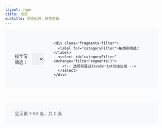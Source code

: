 ```yaml
---
layout: page
title: 拾言
subtitle: 灵感如风，随性而致
---
```


<!-- 顶部筛选控制 -->
<div class="fragments-top-filters">
  <div class="fragments-filters">
    <div class="fragments-filter">
      <label for="yearFilter">按年份筛选：</label>
      <select id="yearFilter" onchange="filterFragments()">
        <!-- 选项将通过JavaScript动态生成 -->
      </select>
    </div>

    <div class="fragments-filter">
      <label for="categoryFilter">按类别筛选：</label>
      <select id="categoryFilter" onchange="filterFragments()">
        <!-- 选项将通过JavaScript动态生成 -->
      </select>
    </div>
  </div>
</div>

<div class="fragments-container" id="fragmentsContainer">
  <!-- 拾言内容将通过JavaScript动态加载 -->
</div>

<!-- 底部分页控制 -->
<div class="fragments-bottom-controls">
  <div class="fragments-pagination-info">
    <span id="fragmentsInfo">显示第 <span id="currentStart">1</span>-<span id="currentEnd">50</span> 条，共 <span id="totalFragments">0</span> 条</span>
  </div>

  <div class="fragments-pagination" id="fragmentsPagination">
  </div>
</div>

<!-- 图片预览模态框 -->
<div id="imageModal" class="modal" onclick="closeModal()">
  <span class="close">&times;</span>
  <img class="modal-content" id="modalImage">
</div>

<style>
.fragments-container {
  max-width: 800px;
  margin: 0 auto;
}

.fragment-item {
  margin-bottom: 2rem;
  padding: 1.5rem;
  border-left: 3px solid var(--fragment-border, #008AFF);
  background: var(--fragment-bg, #f8f9fa);
  border-radius: 0 8px 8px 0;
}

.fragment-time {
  color: var(--fragment-time-color, #666);
  font-size: 0.9rem;
  margin-bottom: 0.5rem;
  font-family: 'Courier New', monospace;
}

.fragment-category {
  color: var(--fragment-category-color, #008AFF);
  font-size: 0.8rem;
  font-weight: 500;
  margin-left: 1rem;
  padding: 0.2rem 0.6rem;
  background: var(--fragment-category-bg, rgba(0, 138, 255, 0.1));
  border-radius: 12px;
  font-family: -apple-system, BlinkMacSystemFont, 'Segui UI', sans-serif;
}

.fragment-content {
  line-height: 1.6;
  text-align: left !important;
}

.fragment-content p {
  margin-bottom: 0.5rem;
}

.fragment-content a {
  color: var(--link-color, #008AFF);
  text-decoration: none;
  border-bottom: 1px solid transparent;
  transition: border-bottom-color 0.2s ease;
}

.fragment-content a:hover {
  border-bottom-color: var(--link-color, #008AFF);
}

.fragment-images {
  margin-top: 1rem;
  display: flex !important;
  flex-wrap: wrap;
  gap: 0.5rem;
  justify-content: flex-start !important;
}

/* 单张图片：保持原始横纵比 */
.fragment-images.single-image .fragment-img {
  max-width: 200px;
  max-height: 200px;
  width: auto;
  height: auto;
  object-fit: contain;
  border-radius: 8px;
  cursor: pointer;
  transition: transform 0.2s ease;
  margin: 0 !important;
}

/* 多张图片：1:1 正方形缩略图 */
.fragment-images.multiple-images .fragment-img {
  width: 150px;
  height: 150px;
  object-fit: cover;
  border-radius: 8px;
  cursor: pointer;
  transition: transform 0.2s ease;
  margin: 0 !important;
}

.fragment-img:hover {
  transform: scale(1.05);
}

/* 模态框样式 */
.modal {
  display: none;
  position: fixed;
  z-index: 1000;
  left: 0;
  top: 0;
  width: 100%;
  height: 100%;
  background-color: rgba(0,0,0,0.9);
}

.modal-content {
  margin: auto;
  display: block;
  position: absolute;
  top: 50%;
  left: 50%;
  transform: translate(-50%, -50%);
  max-width: calc(100vw - 40px);
  max-height: calc(100vh - 40px);
  width: auto;
  height: auto;
  object-fit: contain;
}

.close {
  position: absolute;
  top: 15px;
  right: 35px;
  color: #f1f1f1;
  font-size: 40px;
  font-weight: bold;
  cursor: pointer;
}

.close:hover {
  color: #bbb;
}

/* 顶部筛选控制样式 */
.fragments-top-filters {
  margin-bottom: 2rem;
  padding: 1.5rem 2rem;
  background: var(--fragment-bg, #f8f9fa);
  border-radius: 8px;
}

.fragments-filters {
  display: flex;
  align-items: center;
  gap: 2rem;
  justify-content: center;
}

/* 底部分页控制样式 */
.fragments-bottom-controls {
  margin-top: 3rem;
  padding: 1.5rem 2rem;
  background: var(--fragment-bg, #f8f9fa);
  border-radius: 8px;
  display: flex;
  justify-content: space-between;
  align-items: center;
  flex-wrap: wrap;
  gap: 1rem;
}

.fragments-filter {
  display: flex;
  align-items: center;
  gap: 0.5rem;
}

.fragments-filter select {
  padding: 0.5rem;
  border: 1px solid #ddd;
  border-radius: 4px;
  font-size: 0.9rem;
}

.fragments-pagination-info {
  color: #666;
  font-size: 0.9rem;
}

.fragments-pagination {
  flex-grow: 1;
  text-align: center;
}

.fragments-pagination .pagination {
  justify-content: center;
  margin-bottom: 0;
}

.fragments-pagination .page-item.active .page-link {
  background-color: var(--link-color, #008AFF);
  border-color: var(--link-color, #008AFF);
}

@media (max-width: 768px) {
  .fragment-item {
    margin: 0 -1rem 2rem -1rem;
    border-radius: 0;
  }

  .fragment-images.single-image .fragment-img {
    max-width: 150px;
    max-height: 150px;
  }

  .fragment-images.multiple-images .fragment-img {
    width: 120px;
    height: 120px;
  }

  .fragment-category {
    font-size: 0.7rem;
    margin-left: 0.5rem;
    padding: 0.1rem 0.4rem;
  }

  .fragments-top-filters {
    padding: 1.5rem 1rem;
  }

  .fragments-bottom-controls {
    padding: 1.5rem 1rem;
    flex-direction: column;
    text-align: center;
    gap: 1.5rem;
  }

  .fragments-filters {
    flex-direction: column;
    gap: 1rem;
  }

  .fragments-filter {
    justify-content: center;
  }

  .fragments-pagination {
    flex-grow: 0;
  }

  .fragments-pagination .pagination {
    flex-wrap: wrap;
    font-size: 0.8rem;
  }
}
</style>

<!-- 引入 marked.js 用于 Markdown 解析 -->
<script src="https://cdn.jsdelivr.net/npm/marked/marked.min.js"></script>

<!-- 隐藏的数据容器 -->
<script type="application/json" id="fragmentsData">
{
  "fragments": [
    {% assign all_fragments = '' | split: ',' %}
    {% for fragment_file in site.fragments %}
      {% for fragment in fragment_file.fragments %}
        {% assign all_fragments = all_fragments | push: fragment %}
      {% endfor %}
    {% endfor %}
    {% assign sorted_fragments = all_fragments | sort: 'datetime' | reverse %}
    {% for fragment in sorted_fragments %}
      {% assign current_year = fragment.datetime | date: '%Y' %}
    {
      "datetime": "{{ fragment.datetime }}",
      "content": {{ fragment.content | jsonify }},
      "year": {{ current_year }},
      "category": "{{ fragment.category | default: '默认' }}",
      {% if fragment.image %}
      "image": "{{ fragment.image }}",
      {% endif %}
      {% if fragment.images %}
      "images": {{ fragment.images | jsonify }},
      {% endif %}
      "formatted_time": "{{ fragment.datetime | date: '%Y-%m-%d %H:%M' }}"
    }{% unless forloop.last %},{% endunless %}
    {% endfor %}
  ]
}
</script>

<script>
// 全局变量
let allFragments = [];
let filteredFragments = [];
let currentYearFilter = '';
let currentCategoryFilter = 'all';
let currentPage = 1;
const itemsPerPage = 50;

// 初始化
document.addEventListener('DOMContentLoaded', function() {
  // 配置 marked.js
  if (typeof marked !== 'undefined') {
    // 自定义渲染器，为链接添加 target="_blank"
    const renderer = new marked.Renderer();
    const originalLinkRenderer = renderer.link;
    
    renderer.link = function(href, title, text) {
      const html = originalLinkRenderer.call(this, href, title, text);
      return html.replace(/^<a /, '<a target="_blank" rel="noopener noreferrer" ');
    };
    
    marked.setOptions({
      breaks: true,        // 支持GitHub风格的换行
      gfm: true,          // 启用GitHub风格的Markdown
      headerIds: false,   // 禁用标题ID生成
      mangle: false,      // 禁用邮箱地址混淆
      renderer: renderer  // 使用自定义渲染器
    });
  }
  
  loadFragments();
  setupYearFilter();
  setupCategoryFilter();
  filterFragments(); // 使用filterFragments来应用默认筛选
});

// 加载碎碎念数据
function loadFragments() {
  try {
    const dataScript = document.getElementById('fragmentsData');
    if (!dataScript) {
      console.error('无法找到fragmentsData元素');
      return;
    }

    const data = JSON.parse(dataScript.textContent.trim());
    allFragments = data.fragments || [];
    filteredFragments = [...allFragments];

    console.log('成功加载', allFragments.length, '条拾言');
  } catch (error) {
    console.error('加载拾言数据失败:', error);
    allFragments = [];
    filteredFragments = [];
  }
}

// 设置年份筛选器
function setupYearFilter() {
  const yearFilter = document.getElementById('yearFilter');
  if (!yearFilter || allFragments.length === 0) {
    console.warn('无法设置年份筛选器');
    return;
  }

  const years = [...new Set(allFragments.map(f => f.year))].sort((a, b) => b - a);

  // 清空现有选项（保留默认的"全部年份"选项）
  yearFilter.innerHTML = '';

  // 添加年份选项
  years.forEach(year => {
    const option = document.createElement('option');
    option.value = year;
    option.textContent = year + '年';
    yearFilter.appendChild(option);
  });

  // 添加"全部年份"选项到底部
  const allOption = document.createElement('option');
  allOption.value = 'all';
  allOption.textContent = '全部年份';
  yearFilter.appendChild(allOption);

  // 默认选择最新年份
  if (years.length > 0) {
    const latestYear = years[0];
    yearFilter.value = latestYear;
    currentYearFilter = latestYear.toString();
  }

  console.log('年份筛选器设置完成，共', years.length, '个年份，默认选择', years[0]);
}

// 设置类别筛选器
function setupCategoryFilter() {
  const categoryFilter = document.getElementById('categoryFilter');
  if (!categoryFilter || allFragments.length === 0) {
    console.warn('无法设置类别筛选器');
    return;
  }

  const categories = [...new Set(allFragments.map(f => f.category))].sort();

  // 清空现有选项
  categoryFilter.innerHTML = '';

  // 添加"所有类别"选项在顶部
  const allOption = document.createElement('option');
  allOption.value = 'all';
  allOption.textContent = '所有类别';
  categoryFilter.appendChild(allOption);

  // 添加类别选项
  categories.forEach(category => {
    const option = document.createElement('option');
    option.value = category;
    option.textContent = category;
    categoryFilter.appendChild(option);
  });

  console.log('类别筛选器设置完成，共', categories.length, '个类别');
}

// 组合筛选
function filterFragments() {
  const yearFilter = document.getElementById('yearFilter');
  const categoryFilter = document.getElementById('categoryFilter');

  currentYearFilter = yearFilter.value;
  currentCategoryFilter = categoryFilter.value;

  filteredFragments = allFragments.filter(fragment => {
    let matchYear = currentYearFilter === 'all' || fragment.year == currentYearFilter;
    let matchCategory = currentCategoryFilter === 'all' || fragment.category === currentCategoryFilter;
    return matchYear && matchCategory;
  });

  currentPage = 1;
  displayFragments();

  console.log('筛选结果：', filteredFragments.length, '条拾言');
}

// 显示碎碎念
function displayFragments() {
  const container = document.getElementById('fragmentsContainer');
  if (!container) {
    console.error('无法找到fragmentsContainer元素');
    return;
  }

  const totalItems = filteredFragments.length;
  const startIndex = (currentPage - 1) * itemsPerPage;
  const endIndex = Math.min(startIndex + itemsPerPage, totalItems);
  const pageFragments = filteredFragments.slice(startIndex, endIndex);

  console.log('显示拾言:', pageFragments.length, '条 (第', startIndex + 1, '-', endIndex, '条，共', totalItems, '条)');

  // 清空容器
  container.innerHTML = '';

  if (pageFragments.length === 0) {
    container.innerHTML = '<div class="alert alert-info">暂无拾言内容</div>';
    return;
  }

  // 渲染碎碎念
  pageFragments.forEach(fragment => {
    const fragmentDiv = document.createElement('div');
    fragmentDiv.className = 'fragment-item';

    let imagesHtml = '';
    if (fragment.image) {
      imagesHtml = `<div class="fragment-images single-image">
        <img src="${fragment.image}" alt="拾言图片" class="fragment-img" onclick="openModal('${fragment.image}')">
      </div>`;
    } else if (fragment.images) {
      const imageClass = fragment.images.length === 1 ? 'single-image' : 'multiple-images';
      const imageElements = fragment.images.map(img =>
        `<img src="${img}" alt="拾言图片" class="fragment-img" onclick="openModal('${img}')">`
      ).join('');
      imagesHtml = `<div class="fragment-images ${imageClass}">${imageElements}</div>`;
    }

    // 处理多行内容，使用 Markdown 解析
    let formattedContent = '';
    if (typeof marked !== 'undefined') {
      // 使用 marked.js 解析 Markdown
      const htmlContent = marked.parse(fragment.content);
      // 将解析后的内容按段落分割并包装
      formattedContent = htmlContent;
    } else {
      // 降级处理：如果 marked.js 未加载，使用原来的方法
      formattedContent = fragment.content
        .split('\n\n')  // 按双换行符分割段落
        .map(paragraph => paragraph.trim())
        .filter(paragraph => paragraph.length > 0)
        .map(paragraph => `<p>${paragraph.replace(/\n/g, '<br>')}</p>`)
        .join('');
    }

    fragmentDiv.innerHTML = `
      <div class="fragment-time">${fragment.formatted_time} <span class="fragment-category">${fragment.category}</span></div>
      <div class="fragment-content">
        ${formattedContent}
        ${imagesHtml}
      </div>
    `;

    container.appendChild(fragmentDiv);
  });

  // 更新信息和分页
  updatePaginationInfo(startIndex + 1, endIndex, totalItems);
  renderPagination(totalItems);
}

// 更新分页信息
function updatePaginationInfo(start, end, total) {
  document.getElementById('currentStart').textContent = start;
  document.getElementById('currentEnd').textContent = end;
  document.getElementById('totalFragments').textContent = total;
}

// 渲染分页控件
function renderPagination(totalItems) {
  const pagination = document.getElementById('fragmentsPagination');
  const totalPages = Math.ceil(totalItems / itemsPerPage);

  if (totalPages <= 1) {
    pagination.innerHTML = '';
    return;
  }

  let paginationHtml = '<ul class="pagination main-pager">';

  // 上一页
  if (currentPage > 1) {
    paginationHtml += `<li class="page-item previous">
      <a class="page-link" href="#" onclick="goToPage(${currentPage - 1})">&larr; 上一页</a>
    </li>`;
  }

  // 页码
  const startPage = Math.max(1, currentPage - 2);
  const endPage = Math.min(totalPages, currentPage + 2);

  if (startPage > 1) {
    paginationHtml += `<li class="page-item">
      <a class="page-link" href="#" onclick="goToPage(1)">1</a>
    </li>`;
    if (startPage > 2) {
      paginationHtml += `<li class="page-item disabled"><span class="page-link">...</span></li>`;
    }
  }

  for (let i = startPage; i <= endPage; i++) {
    paginationHtml += `<li class="page-item ${i === currentPage ? 'active' : ''}">
      <a class="page-link" href="#" onclick="goToPage(${i})">${i}</a>
    </li>`;
  }

  if (endPage < totalPages) {
    if (endPage < totalPages - 1) {
      paginationHtml += `<li class="page-item disabled"><span class="page-link">...</span></li>`;
    }
    paginationHtml += `<li class="page-item">
      <a class="page-link" href="#" onclick="goToPage(${totalPages})">${totalPages}</a>
    </li>`;
  }

  // 下一页
  if (currentPage < totalPages) {
    paginationHtml += `<li class="page-item next">
      <a class="page-link" href="#" onclick="goToPage(${currentPage + 1})">下一页 &rarr;</a>
    </li>`;
  }

  paginationHtml += '</ul>';
  pagination.innerHTML = paginationHtml;
}

// 跳转到指定页面
function goToPage(page) {
  currentPage = page;
  displayFragments();

  // 滚动到页面顶部
  document.querySelector('.fragments-container').scrollIntoView({
    behavior: 'smooth'
  });
}

// 图片模态框功能
function openModal(imageSrc) {
  const modal = document.getElementById('imageModal');
  const modalImg = document.getElementById('modalImage');
  modal.style.display = 'block';
  modalImg.src = imageSrc;
}

function closeModal() {
  document.getElementById('imageModal').style.display = 'none';
}

// ESC键关闭模态框
document.addEventListener('keydown', function(event) {
  if (event.key === 'Escape') {
    closeModal();
  }
});
</script>
